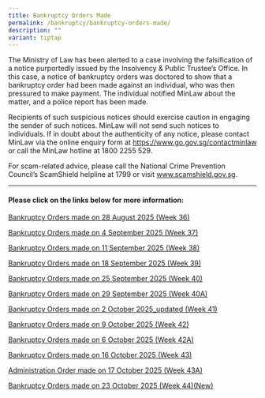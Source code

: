 ```yaml
---
title: Bankruptcy Orders Made
permalink: /bankruptcy/bankruptcy-orders-made/
description: ""
variant: tiptap
---
```

<p>The Ministry of Law has been alerted to a case involving the falsification
of a notice purportedly issued by the Insolvency &amp; Public Trustee’s
Office. In this case, a notice of bankruptcy orders was doctored to show
that a bankruptcy order had been made against an individual, who was then
pressured to make payment. The individual notified MinLaw about the matter,
and a police report has been made.</p>
<p>Recipients of such suspicious notices should exercise caution in engaging
the sender of such notices. MinLaw will not send such notices to individuals.
If in doubt about the authenticity of any notice, please contact MinLaw
via the online enquiry form at <a href="https://www.go.gov.sg/contactminlaw" rel="noopener nofollow" target="_blank">https://www.go.gov.sg/contactminlaw</a> or
call the MinLaw hotline at 1800 2255 529.</p>
<p>For scam-related advice, please call the National Crime Prevention Council’s
ScamShield helpline at 1799 or visit <a href="https://www.scamshield.gov.sg/" rel="noopener nofollow" target="_blank">www.scamshield.gov.sg</a>.</p>
<hr>
<h4><strong>Please click on the links below for more information:</strong></h4>
<p></p>
<p><a href="/files/BOs Made/Bankruptcy_Orders_made_on_28_August_2025__Week_36_.pdf" rel="noopener nofollow" target="_blank">Bankruptcy Orders made on 28 August 2025 (Week 36)</a>
</p>
<p><a href="/files/BOs Made/Bankruptcy_Orders_made_on_4_September_2025__Week_37_.pdf" rel="noopener nofollow" target="_blank">Bankruptcy Orders made on 4 September 2025 (Week 37)</a>
</p>
<p><a href="/files/BOs Made/Bankruptcy_Orders_made_on_11_September_2025__Week_38_.pdf" rel="noopener nofollow" target="_blank">Bankruptcy Orders made on 11 September 2025 (Week 38)</a>
</p>
<p><a href="/files/BOs Made/Bankruptcy_Orders_made_on_18_September_2025__Week_39_.pdf" rel="noopener nofollow" target="_blank">Bankruptcy Orders made on 18 September 2025 (Week 39)</a>
</p>
<p><a href="/files/BOs Made/Bankruptcy_Orders_made_on_25_September_2025__Week_40_.pdf" rel="noopener nofollow" target="_blank">Bankruptcy Orders made on 25 September 2025 (Week 40)</a>
</p>
<p><a href="/files/BOs Made/Bankruptcy_Orders_made_on_29_September_2025__Week_40A_.pdf" rel="noopener nofollow" target="_blank">Bankruptcy Orders made on 29 September 2025 (Week 40A)</a>
</p>
<p><a href="/files/BOs Made/Bankruptcy_Orders_made_on_2_October_2025_updated__Week_41_.pdf" rel="noopener nofollow" target="_blank">Bankruptcy Orders made on 2 October 2025_updated (Week 41)</a>
</p>
<p><a href="/files/BOs Made/Bankruptcy_Orders_made_on_9_October_2025__Week_42_.pdf" rel="noopener nofollow" target="_blank">Bankruptcy Orders made on 9 October 2025 (Week 42)</a>
</p>
<p><a href="/files/BOs Made/Bankruptcy_Orders_made_on_6_October_2025__Week_42A_.pdf" rel="noopener nofollow" target="_blank">Bankruptcy Orders made on 6 October 2025 (Week 42A)</a>
</p>
<p><a href="/files/BOs Made/Bankruptcy_Orders_made_on_16_October_2025__Week_43_.pdf" rel="noopener nofollow" target="_blank">Bankruptcy Orders made on 16 October 2025 (Week 43)</a>
</p>
<p><a href="/files/BOs Made/Administration_Order_made_on_17_October_2025__Week_43A_.pdf" rel="noopener nofollow" target="_blank">Administration Order made on 17 October 2025 (Week 43A)</a>
</p>
<p><a href="/files/BOs Made/Bankruptcy_Orders_made_on_23_October_2025__Week_44_.pdf" rel="noopener nofollow" target="_blank">Bankruptcy Orders made on 23 October 2025 (Week 44)(New)</a>
</p>
<p></p>